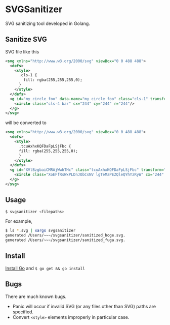 # SVGSanitizer

SVG sanitizing tool developed in Golang.

## Sanitize SVG

SVG file like this

```xml
<svg xmlns="http://www.w3.org/2000/svg" viewBox="0 0 488 488">
  <defs>
    <style>
      .cls-1 {
        fill: rgba(255,255,255,0);
      }
    </style>
  </defs>
  <g id="my_circle_foo" data-name="my circle foo" class="cls-1" transform="translate(76 -38)">
    <circle class="cls-4 bar" cx="244" cy="244" r="244"/>
  </g>
</svg>
```

will be converted to

```xml
<svg xmlns="http://www.w3.org/2000/svg" viewBox="0 0 488 488">
  <defs>
    <style>
      .tcuAxhxKQFDaFpLSjFbc {
      fill: rgba(255,255,255,0);
      }
    </style>
  </defs>
  <g id="XVlBzgbaiCMRAjWwhTHc" class="tcuAxhxKQFDaFpLSjFbc" transform="translate(76 -38)">
    <circle class="XoEFfRsWxPLDnJObCsNV lgTeMaPEZQleQYhYzRyW" cx="244" cy="244" r="244" />
  </g>
</svg>
```

## Usage

```bash
$ svgsanitizer <filepaths>  
```

For example,

```bash
$ ls *.svg | xargs svgsanitizer
generated /Users/~~~/svgsanitizer/sanitized_hoge.svg.
generated /Users/~~~/svgsanitizer/sanitized_fuga.svg.
```


## Install

[Install Go](https://golang.org/) and `$ go get && go install`

## Bugs

There are much known bugs.

- Panic will occur if invalid SVG (or any files other than SVG) paths are specified.
- Convert `<style>` elements improperly in particular case. 